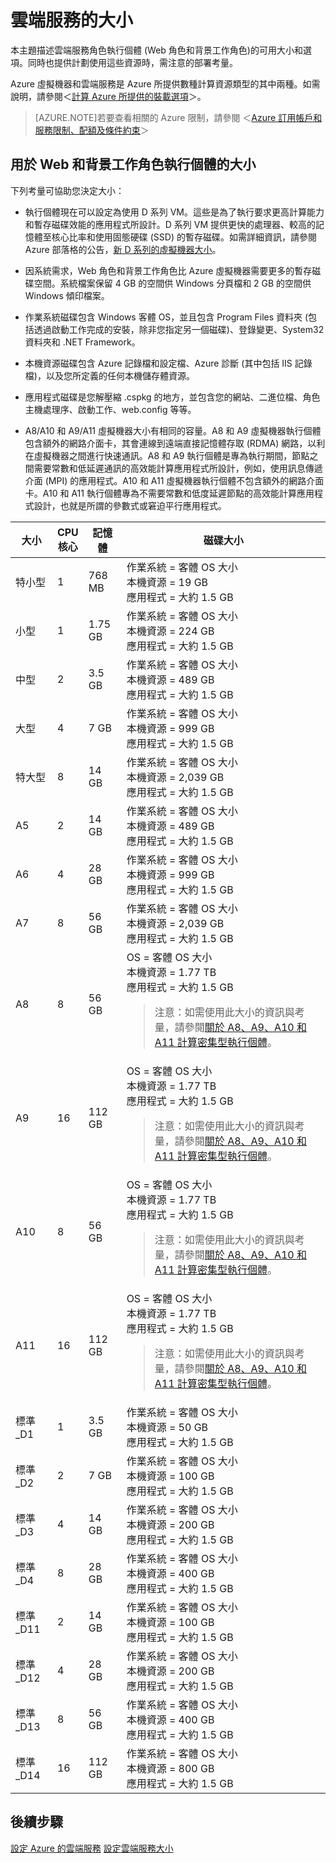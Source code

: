 <properties 
 pageTitle="雲端服務的大小" 
 description="列出 Azure 雲端服務 Web 和背景工作角色不同的大小。" 
 services="cloud-services" 
 documentationCenter="" 
 authors="Thraka" 
 manager="timlt" 
 editor=""/>
<tags 
 ms.service="cloud-services" 
 ms.devlang="na" 
 ms.topic="article" 
 ms.tgt_pltfrm="na" 
 ms.workload="tbd"
 ms.date="06/04/2015" 
 ms.author="adegeo"/>
 
# 雲端服務的大小

本主題描述雲端服務角色執行個體 (Web 角色和背景工作角色)的可用大小和選項。同時也提供計劃使用這些資源時，需注意的部署考量。

Azure 虛擬機器和雲端服務是 Azure 所提供數種計算資源類型的其中兩種。如需說明，請參閱＜[計算 Azure 所提供的裝載選項](fundamentals-application-models.md)＞。

> [AZURE.NOTE]若要查看相關的 Azure 限制，請參閱 ＜[Azure 訂用帳戶和服務限制、配額及條件約束](../azure-subscription-service-limits.md)＞

## 用於 Web 和背景工作角色執行個體的大小

下列考量可協助您決定大小：

* 執行個體現在可以設定為使用 D 系列 VM。這些是為了執行要求更高計算能力和暫存磁碟效能的應用程式所設計。D 系列 VM 提供更快的處理器、較高的記憶體至核心比率和使用固態硬碟 (SSD) 的暫存磁碟。如需詳細資訊，請參閱 Azure 部落格的公告，[新 D 系列的虛擬機器大小](http://azure.microsoft.com/blog/2014/09/22/new-d-series-virtual-machine-sizes/)。  

* 因系統需求，Web 角色和背景工作角色比 Azure 虛擬機器需要更多的暫存磁碟空間。系統檔案保留 4 GB 的空間供 Windows 分頁檔和 2 GB 的空間供 Windows 傾印檔案。

* 作業系統磁碟包含 Windows 客體 OS，並且包含 Program Files 資料夾 (包括透過啟動工作完成的安裝，除非您指定另一個磁碟)、登錄變更、System32 資料夾和 .NET Framework。

* 本機資源磁碟包含 Azure 記錄檔和設定檔、Azure 診斷 (其中包括 IIS 記錄檔)，以及您所定義的任何本機儲存體資源。

* 應用程式磁碟是您解壓縮 .cspkg 的地方，並包含您的網站、二進位檔、角色主機處理序、啟動工作、web.config 等等。

* A8/A10 和 A9/A11 虛擬機器大小有相同的容量。A8 和 A9 虛擬機器執行個體包含額外的網路介面卡，其會連線到遠端直接記憶體存取 (RDMA) 網路，以利在虛擬機器之間進行快速通訊。A8 和 A9 執行個體是專為執行期間，節點之間需要常數和低延遲通訊的高效能計算應用程式所設計，例如，使用訊息傳遞介面 (MPI) 的應用程式。A10 和 A11 虛擬機器執行個體不包含額外的網路介面卡。A10 和 A11 執行個體專為不需要常數和低度延遲節點的高效能計算應用程式設計，也就是所謂的參數式或窘迫平行應用程式。

|大小|CPU<br>核心|記憶體|磁碟大小|
|---|---|---|---|
|特小型|1|768 MB|作業系統 = 客體 OS 大小<br/>本機資源 = 19 GB<br/>應用程式 = 大約 1.5 GB|
|小型|1|1.75 GB|作業系統 = 客體 OS 大小<br/>本機資源 = 224 GB<br/>應用程式 = 大約 1.5 GB|
|中型|2|3.5 GB|作業系統 = 客體 OS 大小<br/>本機資源 = 489 GB<br/>應用程式 = 大約 1.5 GB|
|大型|4|7 GB|作業系統 = 客體 OS 大小<br/>本機資源 = 999 GB<br/>應用程式 = 大約 1.5 GB|
|特大型|8|14 GB|作業系統 = 客體 OS 大小<br/>本機資源 = 2,039 GB<br/>應用程式 = 大約 1.5 GB|
|A5|2|14 GB|作業系統 = 客體 OS 大小<br/>本機資源 = 489 GB<br/>應用程式 = 大約 1.5 GB|
|A6|4|28 GB|作業系統 = 客體 OS 大小<br/>本機資源 = 999 GB<br/>應用程式 = 大約 1.5 GB|
|A7|8|56 GB|作業系統 = 客體 OS 大小<br/>本機資源 = 2,039 GB<br/>應用程式 = 大約 1.5 GB
|A8|8|56 GB|OS = 客體 OS 大小<br/>本機資源 = 1.77 TB<br/>應用程式 = 大約 1.5 GB<blockquote> 注意：如需使用此大小的資訊與考量，請參閱<a href="http://go.microsoft.com/fwlink/p/?linkid=328042">關於 A8、A9、A10 和 A11 計算密集型執行個體</a>。</blockquote>|
|A9|16|112 GB|OS = 客體 OS 大小<br/>本機資源 = 1.77 TB<br/>應用程式 = 大約 1.5 GB<blockquote> 注意：如需使用此大小的資訊與考量，請參閱<a href="http://go.microsoft.com/fwlink/p/?linkid=328042">關於 A8、A9、A10 和 A11 計算密集型執行個體</a>。</blockquote>|
|A10|8|56 GB|OS = 客體 OS 大小<br/>本機資源 = 1.77 TB<br/>應用程式 = 大約 1.5 GB<blockquote> 注意：如需使用此大小的資訊與考量，請參閱<a href="http://go.microsoft.com/fwlink/p/?linkid=328042">關於 A8、A9、A10 和 A11 計算密集型執行個體</a>。</blockquote>|
|A11|16|112 GB|OS = 客體 OS 大小<br/>本機資源 = 1.77 TB<br/>應用程式 = 大約 1.5 GB<blockquote> 注意：如需使用此大小的資訊與考量，請參閱<a href="http://go.microsoft.com/fwlink/p/?linkid=328042">關於 A8、A9、A10 和 A11 計算密集型執行個體</a>。</blockquote>|
|標準_D1|1|3.5 GB|作業系統 = 客體 OS 大小<br/>本機資源 = 50 GB<br/>應用程式 = 大約 1.5 GB|
|標準_D2|2|7 GB|作業系統 = 客體 OS 大小<br/>本機資源 = 100 GB<br/>應用程式 = 大約 1.5 GB|
|標準_D3|4|14 GB|作業系統 = 客體 OS 大小<br/>本機資源 = 200 GB<br/>應用程式 = 大約 1.5 GB|
|標準_D4|8|28 GB|作業系統 = 客體 OS 大小<br/>本機資源 = 400 GB<br/>應用程式 = 大約 1.5 GB|
|標準_D11|2|14 GB|作業系統 = 客體 OS 大小<br/>本機資源 = 100 GB<br/>應用程式 = 大約 1.5 GB|
|標準_D12|4|28 GB|作業系統 = 客體 OS 大小<br/>本機資源 = 200 GB<br/>應用程式 = 大約 1.5 GB|
|標準_D13|8|56 GB|作業系統 = 客體 OS 大小<br/>本機資源 = 400 GB<br/>應用程式 = 大約 1.5 GB|
|標準_D14|16|112 GB|作業系統 = 客體 OS 大小<br/>本機資源 = 800 GB<br/>應用程式 = 大約 1.5 GB|

## 後續步驟

[設定 Azure 的雲端服務](https://msdn.microsoft.com/library/hh124108) [設定雲端服務大小](https://msdn.microsoft.com/library/ee814754)

<!---HONumber=62-->